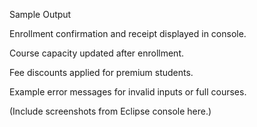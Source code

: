 Sample Output

Enrollment confirmation and receipt displayed in console.

Course capacity updated after enrollment.

Fee discounts applied for premium students.

Example error messages for invalid inputs or full courses.

(Include screenshots from Eclipse console here.)
